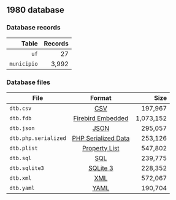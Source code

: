 ## 1980 database

### Database records

|       Table | Records |
| -----------:| -------:|
|        `uf` |      27 |
| `municipio` |   3,992 |

### Database files

| File                 | Format                                                                                          |      Size |
| -------------------- |:-----------------------------------------------------------------------------------------------:| ---------:|
| `dtb.csv`            | [CSV](https://en.wikipedia.org/wiki/Comma-separated_values)                                     |   197,967 |
| `dtb.fdb`            | [Firebird Embedded](https://en.wikipedia.org/wiki/Embedded_database#Firebird_Embedded)          | 1,073,152 |
| `dtb.json`           | [JSON](https://en.wikipedia.org/wiki/JSON)                                                      |   295,057 |
| `dtb.php.serialized` | [PHP Serialized Data](https://en.wikipedia.org/wiki/Serialization#Programming_language_support) |   253,126 |
| `dtb.plist`          | [Property List](https://en.wikipedia.org/wiki/Property_list)                                    |   547,802 |
| `dtb.sql`            | [SQL](https://en.wikipedia.org/wiki/SQL)                                                        |   239,775 |
| `dtb.sqlite3`        | [SQLite 3](https://en.wikipedia.org/wiki/SQLite)                                                |   228,352 |
| `dtb.xml`            | [XML](https://en.wikipedia.org/wiki/XML)                                                        |   572,067 |
| `dtb.yaml`           | [YAML](https://en.wikipedia.org/wiki/YAML)                                                      |   190,704 |
